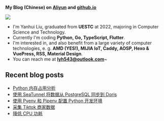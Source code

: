 **My Blog (Chinese) on [Aliyun](https://blog.lyh543.cn/) and [github.io](https://lyh543.github.io/)**

<div>
<div>
<img  src="https://github-readme-stats.vercel.app/api?username=lyh543&show_icons=true&locale=en"/>
<!-- <img  src="https://github-readme-stats.vercel.app/api/top-langs?username=lyh543&show_icons=true&locale=en&layout=compact"/> -->
</div>
</div>

* I'm Yanhui Liu, graduated from **UESTC** at 2022, majoring in Computer Science and Technology.
* Currently I'm coding **Python, Go, TypeScript, Flutter**.
* I'm interested in, and also benefit from a large variety of computer technologies, e. g. **AMD (YES!), MIJIA IoT, Caddy, AOSP, Hexo & VuePress, RSS, Material Design**.
* You can reach me at **lyh543@outlook.com**~

<!-- 
* I'm working as software engineer for auto driving infrastructure of **[AutraTech](https://www.autra.tech/)**.
  * Welcome to join us (in Beijing, Guangzhou and Shenzhen)! Job descriptions are on official site, also you can send me email to get more details.
-->

## Recent blog posts

<!-- BLOG-POST-LIST:START -->
- [Python 内存占用分析](https://blog.lyh543.cn/posts/2025-04-19-profile-python-memory-usage.html)
- [使用 SeaTunnel 将数据从 PostgreSQL 同步到 Doris](https://blog.lyh543.cn/posts/2025-03-09-seatunnel.html)
- [使用 Pyenv 和 Pipenv 配置 Python 开发环境](https://blog.lyh543.cn/posts/2025-01-18-setup-python-dev-environment-with-pyenv-and-pipenv.html)
- [采集 Tiktok 商家数据](https://blog.lyh543.cn/posts/2024-10-25-collect-tiktok-merchant-data.html)
- [降低 CPU 功耗](https://blog.lyh543.cn/posts/2024-08-24-reduce-cpu-power.html)
<!-- BLOG-POST-LIST:END -->
